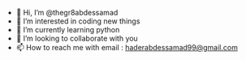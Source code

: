 - 👋 Hi, I’m @thegr8abdessamad
- 👀 I’m interested in coding new things
- 🌱 I’m currently learning python
- 💞️ I’m looking to collaborate with you
- 📫 How to reach me with email : haderabdessamad99@gmail.com

<!---
thegr8abdessamad/thegr8abdessamad is a ✨ special ✨ repository because its `README.md` (this file) appears on your GitHub profile.
You can click the Preview link to take a look at your changes.
--->
